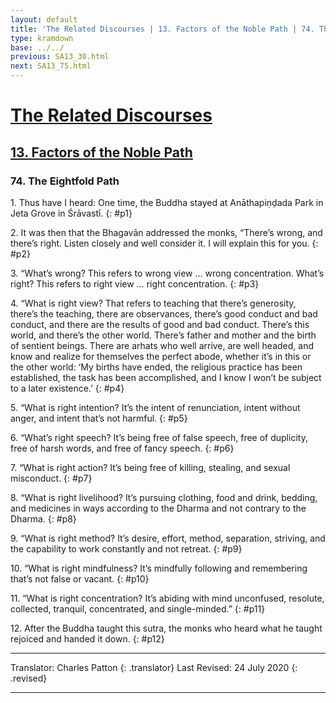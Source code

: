 ```yaml
---
layout: default
title: 'The Related Discourses | 13. Factors of the Noble Path | 74. The Eightfold Path'
type: kramdown
base: ../../
previous: SA13_30.html
next: SA13_75.html
---
```


# [The Related Discourses](../index.html)
## [13. Factors of the Noble Path](index.html)
### 74. The Eightfold Path

1\. Thus have I heard: One time, the Buddha stayed at Anāthapiṇḍada Park in Jeta Grove in Śrāvastī.
{: #p1}

2\. It was then that the Bhagavān addressed the monks, “There’s wrong, and there’s right. Listen closely and well consider it. I will explain this for you.
{: #p2}

3\. “What’s wrong? This refers to wrong view … wrong concentration. What’s right? This refers to right view … right concentration.
{: #p3}

4\. “What is right view? That refers to teaching that there’s generosity, there’s the teaching, there are observances, there’s good conduct and bad conduct, and there are the results of good and bad conduct. There’s this world, and there’s the other world. There’s father and mother and the birth of sentient beings. There are arhats who well arrive, are well headed, and know and realize for themselves the perfect abode, whether it’s in this or the other world: ‘My births have ended, the religious practice has been established, the task has been accomplished, and I know I won’t be subject to a later existence.’
{: #p4}

5\. “What is right intention? It’s the intent of renunciation, intent without anger, and intent that’s not harmful.
{: #p5}

6\. “What’s right speech? It’s being free of false speech, free of duplicity, free of harsh words, and free of fancy speech.
{: #p6}

7\. “What is right action? It’s being free of killing, stealing, and sexual misconduct.
{: #p7}

8\. “What is right livelihood? It’s pursuing clothing, food and drink, bedding, and medicines in ways according to the Dharma and not contrary to the Dharma.
{: #p8}

9\. “What is right method? It’s desire, effort, method, separation, striving, and the capability to work constantly and not retreat.
{: #p9}

10\. “What is right mindfulness? It’s mindfully following and remembering that’s not false or vacant.
{: #p10}

11\. “What is right concentration? It’s abiding with mind unconfused, resolute, collected, tranquil, concentrated, and single-minded.”
{: #p11}

12\. After the Buddha taught this sutra, the monks who heard what he taught rejoiced and handed it down.
{: #p12}

---

Translator: Charles Patton
{: .translator}
Last Revised: 24 July 2020
{: .revised}

---
